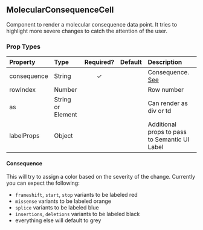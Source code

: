 MolecularConsequenceCell
------------------

Component to render a molecular consequence data point.  It tries to highlight more severe changes to catch the attention of the user.

### Prop Types

| Property | Type | Required? | Default | Description |
|:---|:---|:---:|:---|:---|
| consequence | String | ✓ |  | Consequence. [See](#consequence) |
| rowIndex | Number |  |  | Row number |
| as | String or Element |  |  | Can render as div or td |
| labelProps | Object | | | Additional props to pass to Semantic UI Label |


#### Consequence

This will try to assign a color based on the severity of the change.  Currently you can expect the following:

+ `frameshift`, `start`, `stop` variants to be labeled red
+ `missense` variants to be labeled orange
+ `splice` variants to be labeled blue
+ `insertions`, `deletions` variants to be labeled black
+ everything else will default to grey
